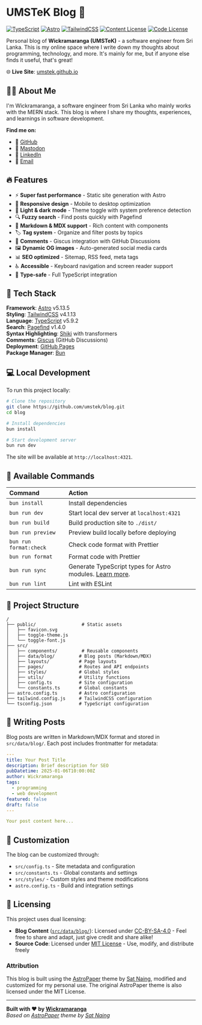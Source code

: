 # UMSTeK Blog 📖

[![TypeScript](https://img.shields.io/badge/TypeScript-007ACC?style=for-the-badge&logo=typescript&logoColor=white)](https://www.typescriptlang.org/)
[![Astro](https://img.shields.io/badge/Astro-FF5D01?style=for-the-badge&logo=astro&logoColor=white)](https://astro.build/)
[![TailwindCSS](https://img.shields.io/badge/Tailwind_CSS-38B2AC?style=for-the-badge&logo=tailwind-css&logoColor=white)](https://tailwindcss.com/)
[![Content License](https://img.shields.io/badge/Content-CC--BY--SA--4.0-green?style=for-the-badge)](LICENSE)
[![Code License](https://img.shields.io/badge/Code-MIT-blue?style=for-the-badge)](LICENSE-CODE)

Personal blog of **Wickramaranga (UMSTeK)** - a software engineer from Sri Lanka. This is my online space where I write down my thoughts about programming, technology, and more. It's mainly for me, but if anyone else finds it useful, that's great!

🌐 **Live Site**: [umstek.github.io](https://umstek.github.io/)

## 👨‍💻 About Me

I'm Wickramaranga, a software engineer from Sri Lanka who mainly works with the MERN stack. This blog is where I share my thoughts, experiences, and learnings in software development.

**Find me on:**
- 🐙 [GitHub](https://github.com/umstek)
- 🐘 [Mastodon](https://mastodon.social/@umstek)
- 💼 [LinkedIn](https://linkedin.com/in/umstek)
- 📧 [Email](mailto:hello@umstek.com)

## 🔥 Features

- ⚡ **Super fast performance** - Static site generation with Astro
- 📱 **Responsive design** - Mobile to desktop optimization
- 🎨 **Light & dark mode** - Theme toggle with system preference detection
- 🔍 **Fuzzy search** - Find posts quickly with Pagefind
- 📝 **Markdown & MDX support** - Rich content with components
- 🏷️ **Tag system** - Organize and filter posts by topics
- 💬 **Comments** - Giscus integration with GitHub Discussions
- 🖼️ **Dynamic OG images** - Auto-generated social media cards
- 📊 **SEO optimized** - Sitemap, RSS feed, meta tags
- ♿ **Accessible** - Keyboard navigation and screen reader support
- 🎯 **Type-safe** - Full TypeScript integration

## 🚀 Tech Stack

**Framework**: [Astro](https://astro.build/) v5.13.5  
**Styling**: [TailwindCSS](https://tailwindcss.com/) v4.1.13  
**Language**: [TypeScript](https://www.typescriptlang.org/) v5.9.2  
**Search**: [Pagefind](https://pagefind.app/) v1.4.0  
**Syntax Highlighting**: [Shiki](https://shiki.style/) with transformers  
**Comments**: [Giscus](https://giscus.app/) (GitHub Discussions)  
**Deployment**: [GitHub Pages](https://pages.github.com/)  
**Package Manager**: [Bun](https://bun.sh/)  

## 💻 Local Development

To run this project locally:

```bash
# Clone the repository
git clone https://github.com/umstek/blog.git
cd blog

# Install dependencies
bun install

# Start development server
bun run dev
```

The site will be available at `http://localhost:4321`.

## 🧞 Available Commands

| Command                | Action                                                                                                                           |
| :--------------------- | :------------------------------------------------------------------------------------------------------------------------------- |
| `bun install`          | Install dependencies                                                                                                             |
| `bun run dev`          | Start local dev server at `localhost:4321`                                                                                      |
| `bun run build`        | Build production site to `./dist/`                                                                                              |
| `bun run preview`      | Preview build locally before deploying                                                                                          |
| `bun run format:check` | Check code format with Prettier                                                                                                 |
| `bun run format`       | Format code with Prettier                                                                                                       |
| `bun run sync`         | Generate TypeScript types for Astro modules. [Learn more](https://docs.astro.build/en/reference/cli-reference/#astro-sync).  |
| `bun run lint`         | Lint with ESLint                                                                                                                |

## 📁 Project Structure

```
/
├── public/                 # Static assets
│   ├── favicon.svg
│   ├── toggle-theme.js
│   └── toggle-font.js
├── src/
│   ├── components/         # Reusable components
│   ├── data/blog/         # Blog posts (Markdown/MDX)
│   ├── layouts/           # Page layouts
│   ├── pages/             # Routes and API endpoints
│   ├── styles/            # Global styles
│   ├── utils/             # Utility functions
│   ├── config.ts          # Site configuration
│   └── constants.ts       # Global constants
├── astro.config.ts        # Astro configuration
├── tailwind.config.js     # TailwindCSS configuration
└── tsconfig.json          # TypeScript configuration
```

## 📝 Writing Posts

Blog posts are written in Markdown/MDX format and stored in `src/data/blog/`. Each post includes frontmatter for metadata:

```yaml
---
title: Your Post Title
description: Brief description for SEO
pubDatetime: 2025-01-06T10:00:00Z
author: Wickramaranga
tags:
  - programming
  - web development
featured: false
draft: false
---

Your post content here...
```

## 🎨 Customization

The blog can be customized through:
- `src/config.ts` - Site metadata and configuration
- `src/constants.ts` - Global constants and settings
- `src/styles/` - Custom styles and theme modifications
- `astro.config.ts` - Build and integration settings

## 📜 Licensing

This project uses dual licensing:

- **Blog Content** ([`src/data/blog/`](src/data/blog/)): Licensed under [CC-BY-SA-4.0](LICENSE) - Feel free to share and adapt, just give credit and share alike!
- **Source Code**: Licensed under [MIT License](LICENSE-CODE) - Use, modify, and distribute freely

### Attribution

This blog is built using the [AstroPaper](https://github.com/satnaing/astro-paper) theme by [Sat Naing](https://satnaing.dev), modified and customized for my personal use. The original AstroPaper theme is also licensed under the MIT License.

---

**Built with ❤️ by [Wickramaranga](https://github.com/umstek)**  
*Based on [AstroPaper](https://github.com/satnaing/astro-paper) theme by [Sat Naing](https://satnaing.dev)*
